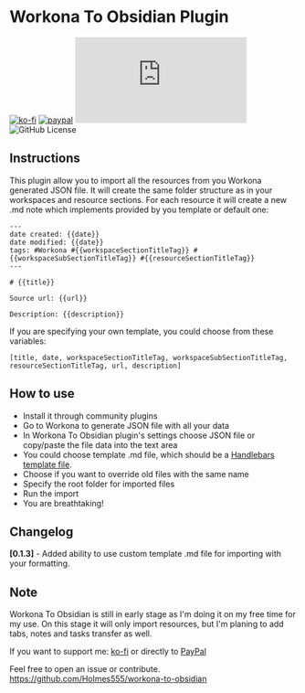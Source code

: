 # Workona To Obsidian Plugin

[![ko-fi](https://img.shields.io/badge/Ko--Fi-holmes555-success)](https://ko-fi.com/holmes555?style=flat)
[![paypal](https://img.shields.io/badge/Paypal-holmes555-success)](https://paypal.me/holmes555)
![Latest Release Download Count](https://img.shields.io/github/downloads/Holmes555/workona-to-obsidian/latest/main.js?style=flat)
![GitHub License](https://img.shields.io/github/license/Holmes555/workona-to-obsidian?style=flat)

## Instructions

This plugin allow you to import all the resources from you Workona generated JSON file. It will create the same folder structure as in your workspaces and resource sections. For each resource it will create a new .md note which implements provided by you template or default one:

```
---
date created: {{date}}
date modified: {{date}}
tags: #Workona #{{workspaceSectionTitleTag}} #{{workspaceSubSectionTitleTag}} #{{resourceSectionTitleTag}}
---

# {{title}}

Source url: {{url}}

Description: {{description}}
```
If you are specifying your own template, you could choose from these variables:
```
[title, date, workspaceSectionTitleTag, workspaceSubSectionTitleTag, resourceSectionTitleTag, url, description]
```

## How to use

- Install it through community plugins
- Go to Workona to generate JSON file with all your data
- In Workona To Obsidian plugin's settings choose JSON file or copy/paste the file data into the text area
- You could choose template .md file, which should be a [Handlebars template file](https://handlebarsjs.com/guide/#what-is-handlebars).
- Choose if you want to override old files with the same name
- Specify the root folder for imported files
- Run the import
- You are breathtaking!

## Changelog

**[0.1.3]** - Added ability to use custom template .md file for importing with your formatting.

## Note

Workona To Obsidian is still in early stage as I'm doing it on my free time for my use. 
On this stage it will only import resources, but I'm planing to add tabs, notes and tasks transfer as well.

If you want to support me: [ko-fi](https://ko-fi.com/holmes555) or directly to [PayPal](https://paypal.me/holmes555)

Feel free to open an issue or contribute.  
https://github.com/Holmes555/workona-to-obsidian
